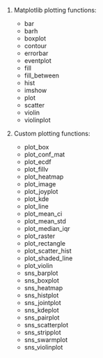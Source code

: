 <!-- ---
!-- Timestamp: 2025-05-18 00:45:48
!-- Author: ywatanabe
!-- File: /ssh:sp:/home/ywatanabe/proj/scitex_repo/src/scitex/plt/_subplots/TODO.md
!-- --- -->

1. Matplotlib plotting functions:
   - bar
   - barh
   - boxplot
   - contour
   - errorbar
   - eventplot
   - fill
   - fill_between
   - hist
   - imshow
   - plot
   - scatter
   - violin
   - violinplot

2. Custom plotting functions:
   - plot_box
   - plot_conf_mat
   - plot_ecdf
   - plot_fillv
   - plot_heatmap
   - plot_image
   - plot_joyplot
   - plot_kde
   - plot_line
   - plot_mean_ci
   - plot_mean_std
   - plot_median_iqr
   - plot_raster
   - plot_rectangle
   - plot_scatter_hist
   - plot_shaded_line
   - plot_violin
   - sns_barplot
   - sns_boxplot
   - sns_heatmap
   - sns_histplot
   - sns_jointplot
   - sns_kdeplot
   - sns_pairplot
   - sns_scatterplot
   - sns_stripplot
   - sns_swarmplot
   - sns_violinplot

<!-- EOF -->